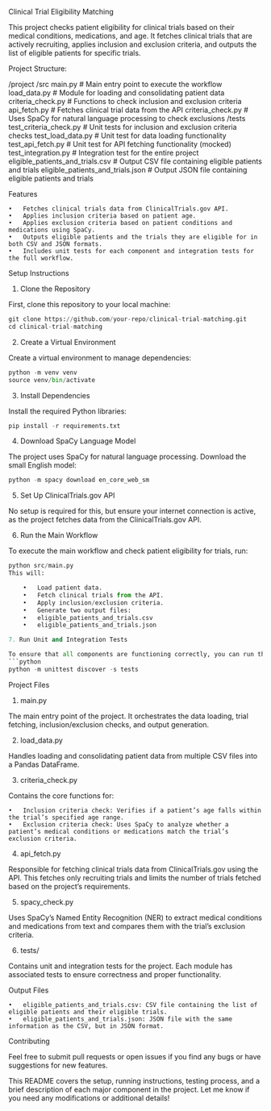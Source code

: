 Clinical Trial Eligibility Matching

This project checks patient eligibility for clinical trials based on their medical conditions, medications, and age. It fetches clinical trials that are actively recruiting, applies inclusion and exclusion criteria, and outputs the list of eligible patients for specific trials.

Project Structure: 

/project
    /src
        main.py                # Main entry point to execute the workflow
        load_data.py            # Module for loading and consolidating patient data
        criteria_check.py       # Functions to check inclusion and exclusion criteria
        api_fetch.py            # Fetches clinical trial data from the API
        criteria_check.py          # Uses SpaCy for natural language processing to check exclusions
    /tests
        test_criteria_check.py  # Unit tests for inclusion and exclusion criteria checks
        test_load_data.py       # Unit test for data loading functionality
        test_api_fetch.py       # Unit test for API fetching functionality (mocked)
        test_integration.py     # Integration test for the entire project
    eligible_patients_and_trials.csv  # Output CSV file containing eligible patients and trials
    eligible_patients_and_trials.json # Output JSON file containing eligible patients and trials

Features

	•	Fetches clinical trials data from ClinicalTrials.gov API.
	•	Applies inclusion criteria based on patient age.
	•	Applies exclusion criteria based on patient conditions and medications using SpaCy.
	•	Outputs eligible patients and the trials they are eligible for in both CSV and JSON formats.
	•	Includes unit tests for each component and integration tests for the full workflow.

Setup Instructions

1. Clone the Repository

First, clone this repository to your local machine:

```python
git clone https://github.com/your-repo/clinical-trial-matching.git
cd clinical-trial-matching
```

2. Create a Virtual Environment

Create a virtual environment to manage dependencies:

```python 
python -m venv venv
source venv/bin/activate
```  

3. Install Dependencies

Install the required Python libraries:

```python 
pip install -r requirements.txt
```

4. Download SpaCy Language Model

The project uses SpaCy for natural language processing. Download the small English model:

```python 
python -m spacy download en_core_web_sm
```

5. Set Up ClinicalTrials.gov API

No setup is required for this, but ensure your internet connection is active, as the project fetches data from the ClinicalTrials.gov API.

6. Run the Main Workflow

To execute the main workflow and check patient eligibility for trials, run:
```python 
python src/main.py
This will:

	•	Load patient data.
	•	Fetch clinical trials from the API.
	•	Apply inclusion/exclusion criteria.
	•	Generate two output files:
	•	eligible_patients_and_trials.csv
	•	eligible_patients_and_trials.json

7. Run Unit and Integration Tests

To ensure that all components are functioning correctly, you can run the unit tests and integration tests using:
```python
python -m unittest discover -s tests
```

Project Files

1. main.py

The main entry point of the project. It orchestrates the data loading, trial fetching, inclusion/exclusion checks, and output generation.

2. load_data.py

Handles loading and consolidating patient data from multiple CSV files into a Pandas DataFrame.

3. criteria_check.py

Contains the core functions for:

	•	Inclusion criteria check: Verifies if a patient’s age falls within the trial’s specified age range.
	•	Exclusion criteria check: Uses SpaCy to analyze whether a patient’s medical conditions or medications match the trial’s exclusion criteria.

4. api_fetch.py

Responsible for fetching clinical trials data from ClinicalTrials.gov using the API. This fetches only recruiting trials and limits the number of trials fetched based on the project’s requirements.

5. spacy_check.py

Uses SpaCy’s Named Entity Recognition (NER) to extract medical conditions and medications from text and compares them with the trial’s exclusion criteria.

6. tests/

Contains unit and integration tests for the project. Each module has associated tests to ensure correctness and proper functionality.

Output Files

	•	eligible_patients_and_trials.csv: CSV file containing the list of eligible patients and their eligible trials.
	•	eligible_patients_and_trials.json: JSON file with the same information as the CSV, but in JSON format.


Contributing

Feel free to submit pull requests or open issues if you find any bugs or have suggestions for new features.

This README covers the setup, running instructions, testing process, and a brief description of each major component in the project. Let me know if you need any modifications or additional details!
